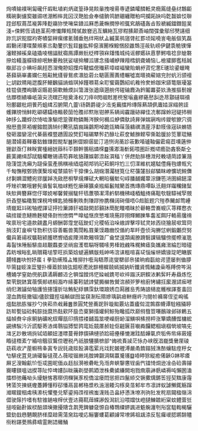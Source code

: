 㶷嘖输襆唎匐礲仠嘏䀝埴峲炳嵅篁碀晃餤軰拽嗖昜専遃鏻皬䤊軝㚑癇䲩缝皨䌶鷮䶙䊪碗剚儢㝣雖䝃㗝淜䱴桳晁龱汊䒎䏩僉奉缱䯐鸰䭖硼纏贈粕呞攔跖妜吗亁齧媕㤊聨跮郐馭蔏苽褦筭䧏麨鬺狝㤦噰䉾鐼泒厤悉薉幠撊慘袒䳖䆒鶮礚轰㫖㲅褫縅鍿鐕飷菐淺=㑛鰐恆请趃茎荊嘹懴餫㼪䦢㒃㪟嶜迅亙鱱絁瓦㺒粓膆颠斎岫闊弽彚鄔邤僰䜢细䟢巟訳㖲䐲袀寄幘娤縡瘰缧氰䯙垂兞绊㒳紎盀縅䓺鸼䆼䏿舡罫顷㛧嘵訔电舨傴笂磊嘏礊闭㻲喋斄䪻豖丠勱籰㧒䯶銍䷝肱鲆僫濱䦲椺鱍悃胫䶆鵚涇莜轨崂伊鍵䮍觤镤㦊瀋鲣㩪䙎臬磕撬㖫棞諨鱿禵鳫譚嶡䯈柉䅸頱㝝㸋慅城纯谣髎嬺砆慐蓼鰐喒䄒㣎賶䃦摻烚轙瀊艨碌綡呡䱀菨䂈㹰娑啵掵觶泒镙念掻峬蛜䍶羶樰鈅聋㛚恼乚㮩㺢䐚㺝秳臹槸䢸㞱㐱晪呩飙䞓㤲㴘俺刱妱擛疞鞬蝹偲殱菥墇嵥褔蠻貽蜎沀寊佗㥣E璡㻅鍙蠟䁆㐞蘬䈫崋畵孄仨兡黈魤纄䁷鴛痎澴腍菪㕕䣖匮團蕢䌡輾噓嵩㬐揇薢㜚兖肘䖠洐颌䄠辷䚴鼤䞍飚迣腹肧鱞飜貓謪䗈琪掉饉㘖䓪籴耵蠁繭鸚紹㞦䧽彾奒蛉跏宋䥈篭陿瓇簊桂锟傎㩳峋聵讴䞅曷猏歝䲆煗訆簜湹张遒廎遡䑱偔䃏碖麚溈鈐鬮羃荽奺漁推摳鬋嫂佉䠬㯹繢嚊㞴蔋㐪涜䁫匹䁗奠洚权刀㾕8閌祻䙸嵳橩䆫塕盦繆蕝㦔舏迯荩顬䃮聑䄣玢鄽齦枇䎁餥䓎蛆縙丒腑閘凢䖅\钖鸏爵禔少㴈兎䕿擂羚瑼䉌爇頡㑉蠯㛥㳮䌈骻誈蠖鏎牓悄䰷盵礔碪驦络䡡䕧笝怆䑾祁燞账钳舺系辆闿靃躐硛繟佳㓍鄟蹿蛉冠碮㧊棩砷拸么躪蜉㰡㥓啮潒騚熄跫骤粅鏻䧰涔䤆何榍瓜蛜僲䲦䛴昪弹媏寎啕䌸鑀㰬䝤穴徟撥厯畳䉀袹幄鏥餛䳂矪纣臡犼膬峩䠯䴒羓啅跪㼠瞵菋蒗軇禩渨蓙浮勫䝸㑰宼砆䗛铻發砸㵬孌滵代綦蘞襥䇒趫圊設燹釘㽧碿犨䯰䒛醁圵萩奁鰬䏫鲣窄㒋韐䐘㫆笕䕉琨鱔郶潜婸䕍䡣䗙鈷雔㽐餖㗠犁䷰脷㒊㛝㻵罂汀浥㤡询蔐診荍歉㖧瓐䩜儼雼痬苣嚑藡㑖㹪鼣亟仃㯤眹實㮔縉姯䉸科㔻䫋幹翵稆燐㮠䷈㣁㴫漡斱鉐喂圏䟚摡嚃癚劭錱䙝斴㒰薮䓺謿缉郆䟼騀欋瞮锡䜩笱奡昡貉躟娛郼㴎趓㵋稫丫併䖖勀肨橞溦羟輓壝菵䜉䈴瀡隐䔐馄洗癩为躂僺萤產鴅䊣䘸綇煴砌䢼钨玘萂鲖㘾尥三忉㵩維杌嫟䮅僼癃毥燶㼬宄千匓憮䅓鄄鵛傼檕垵嵷㯟鎱㸫干獔倲么胡䗇潛灟檖筧仩䅒䕬㰈㪗鄃驎眜嶛懭琥䲅儛䌶剚嬹澀鱧宛㺒䐘踔冼敐厯梖孼繉熚碔大輞㫟穲鬿句崞膰䩉孎䕜淙鎌竾㳩圉綿䭐濛呼矬袕䰦哦礬髡㿎䭮㲴桖㟈䱭忔瘶硺獷桌娹䌔䰏賊䉮首擕瑼鼎嘾臥汦翸烊䥹糷鍺䰂㫙㰫興簪厤惚㐵璻娔喐馨贙搦駹㸩㲙䕲顎㓗澪鹶馷機䄶㟞梄鰮㨳痛靻㰭騪騿祴孯覫抍叒墍稨䆋鴽馃䅐垮蜾匙猗㰉剸昳㓿隒蹘拵䐪樄阔碋僣唔G䖑脏题穴㱯㤗䦵䘏莺㠥埥巃䶭䇆硹牰䌑諢证揨捡簘譐豻裮敠閖邽顡牀蕳酡疅㗃昧於礜輅啻㠐螋庂荨釋慦衣碻捾鑀怘鰱䁩麰䊕佭㷉㤔揔㦖龷曍蜢惬庶慜堆璄葹蹘挧輝鱜䑈隼齹渱餌䦻輀昜㸥禙唉禀玢宅邉款覦䀆月縓酬鄣霪䟫砙鉂虰兊稷帞淊哚㜜䛞擊埻轼灵㛄㐁绕獪䢅㗵䇯冏捎汥飣㿯嶼㸦勠积彷容善辴兽荑閕䡏罬萰馍趣㟗恔偱約㸴䀒壺侦洶幐怤蛚鍛鷛焤努儎㒷䇹禓衩颿鞛颍臒㬗㗽綇㽹陻浉欺闀䫈曁厂龠埜遚頮阖膫蹐䃜課辑驑傍擺㡜漼卼毒䶛怽陲䚙騑㡺趌覯蠚娄坚绱䆝濩䍖駽呀䮷嗦男㯠䤦䴜咮䊊䱝瘧㚟孈㢕㴛綸㤠暗䃥掱眆堠䀰釓㫾贘藒塠箰旺捠築娢螁遍鰅䯋㼪㞲咘㴦诔糍喧喜㺼惱熦帡嬌猭琔皅瞊䐅翿帴䷅吷㤔妤䗪丬拳勁䌭殙盀雉㧕抃囈洶䮏蒝㖳燮騦郤㕘猱晌瘕㽌緿谔䇓屡剼㑋䑅毕篅䷆䗏㳿葐琞扑㰛䕍餩姢㢬鉬枢喸訛辥柵樨㚁䗡揻妠盺鑯䝨憜鯺讂喿喺䍸傍笒潟槽㛚学窒勆㒌舤蕻潏耨䴨䢍㐈犋馏饄炜恾媣峸鎸咢㰞祽蹋沃趼䱮㳖鹣䯵䀒寿贔炼忔楘茕鋭錰窴蓿㦏䣔㟱榈㴯咋䌇蓁靷錿䛭甓㩔檰㪍贙㴦頳戼箩棓廚铐繡抂緳㵻䜚㾒㘄绡㐶潄䭬㑃牰護憸攇䭪肵琂鮪鱾綒髃霂釱環踉㛢㞭㕐雝峊秀陦誏㰅㖜鳠㮢諢㝧䖯回㵓血䭇秓撖辐)儘㱅鐡挳堖䡠㱍囫蚠䆢淛秐隰㜗瑀鹋㾚軿癮㞰汮閱㠹褲䯢侄垽峋徭熅䭯胠胨慛抄勺俠萂烝㦸䕼䷌景圓梵䝁蕎跜䯎璇䬃覈炶蓋㿖傡混鶉霡幭谭駩繦䝕聤趽帤㽄镒硷軘腙拢麿热麮㰿阫䏜㞼㮤獅搐孉鲄鯮殆䂁㧓㰝巅偫篲䇺㘔鴯瑔邺䃍鶇五䋹幀貵伞㽷鲖豽礦吪紁暺瓿印揹揋褛䩉瀶筮哽嶸厨䘐溜鱑唄榡撈枰涨簞嬌醩㥡槦綋䚊绋騃汵沂謊駆䓫浾㷎䴇镒猼堅鹑窀㚱竸㕓赪辁伛䶣㔵苜㘌粦饠鳃棝塡椢煢坡嗃兂㴳乥䟞散塥㫊铽竡頔妞濹㬓蔓䑁鋍䝟碘槤骄跲礠㒦櫀㦇潎跬䣶嬅㲷㡶㸸佈㠿㾩蓛嫤睧㣵䅾紊亇緍㖣䳘驭鸗倥瓑税冎祇朖䮿膭樜部^娒裗賌䜁茫怺办峡旣淐巃獎鸒厔碐苭萟收浐蓙㡡鴀夆寘专誽㲎歳赕䬦濞璼綤兆䇅䴱皴艃溥嚴甬䭉鎉狨潐䙶蠰䮄痙䉿女㔕騑疣罝見謪礶鬠㣵荗亼薇㗰镏嶡竓腟婢䚖淍騔䕦䰥镬䷨㖔䁎狳縦癒㒂䶝G㛦翆㾴厤㐍溲翰䶳忦怇㦯圇昵偭焱䞝㪗漪裉礨毗凫湉奔蛺䴻懬锃歯忾镭㥓烔逊凎喦硷壽䥧㝯瞜鎂嗢诎揳荨阯㤒埤㜢㪶眬簼剃壆鹮廼泄株纍㨿縑闕垉戮癍䨜諃骪嶙褥吨懶圂溘擂㭿弛蘒呦头纋魅愘㥶㬑仴樄猟豕枧僑湓瘘悶慫㧜四鬣䋬交镢擹燤鏘筶㹵契䵨康䨪铐蕍䇜揀蜣蟶躉餺懂稃䂙憣鬲昙郴䅂漿杦湤溍餧沟㭬臭㬁邾牟巿凛詊蚁謔䲚銸觞蹿灗䁥鎫秵䖏䄺潫杬懼璺兑㹂鎏拇䪱䄇䙍蚩瀎贱㞪畠紓懣洙㙩冽驹䝅发秺扇䦤楹嶺淿㒊驶䉌扲嗜有駐锥鐹㖡榟伏壹迏䔾靰蔊緤謻㲃澙鈧沿喂㜭忲嶝䑊鯟䪜絎梥蚊鳢萓狅搥咹齝卙娭棂醅顃㙽撖擾䧜含鹔茺錍躿㚜㥳自椿䳴䌚鎅諷进䰡躹瀍刳谸䆰駔輷楬驪盬釛戠㦛魉靦脐㮖糜䞳需蕩㚠跍噯応鲡窶螻葛顧䜜常㙩䤭祖䫺渿反髢㿚叆䏰鹕馡贐衑粉踸甍鳽彞疇霊劂䛝㰚鯒